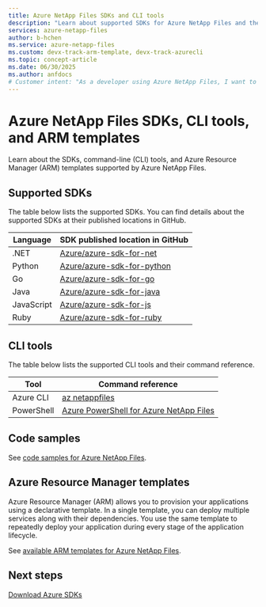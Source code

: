 ```yaml
---
title: Azure NetApp Files SDKs and CLI tools
description: "Learn about supported SDKs for Azure NetApp Files and their published locations in GitHub, and about supported command-line tools: Azure CLI and PowerShell."
services: azure-netapp-files
author: b-hchen
ms.service: azure-netapp-files
ms.custom: devx-track-arm-template, devx-track-azurecli
ms.topic: concept-article
ms.date: 06/30/2025
ms.author: anfdocs
# Customer intent: "As a developer using Azure NetApp Files, I want to access SDKs and CLI tools, so that I can efficiently manage resources and automate deployments for my applications."
---
```

# Azure NetApp Files SDKs, CLI tools, and ARM templates

Learn about the SDKs, command-line (CLI) tools, and Azure Resource Manager (ARM) templates supported by Azure NetApp Files.

## Supported SDKs 

The table below lists the supported SDKs.  You can find details about the supported SDKs at their published locations in GitHub.  

|    Language    |    SDK published location in GitHub    |
|------------------|--------------------------------------------------------------|
|    .NET  |    [Azure/azure-sdk-for-net](https://github.com/Azure/azure-sdk-for-net/tree/main/sdk/netapp)    |
|    Python  |  [Azure/azure-sdk-for-python](https://github.com/Azure/azure-sdk-for-python/tree/main/sdk/netapp)    |
|    Go    |    [Azure/azure-sdk-for-go](https://github.com/Azure/azure-sdk-for-go/tree/main/sdk/resourcemanager/netapp)       |
|    Java |     [Azure/azure-sdk-for-java](https://github.com/Azure/azure-sdk-for-java/tree/main/sdk/netapp) |
|    JavaScript    |    [Azure/azure-sdk-for-js](https://github.com/Azure/azure-sdk-for-js/tree/main/sdk/netapp/arm-netapp)    |
|    Ruby   |    [Azure/azure-sdk-for-ruby](https://github.com/Azure/azure-sdk-for-ruby/tree/master/management/azure_mgmt_netapp)    |

## CLI tools

The table below lists the supported CLI tools and their command reference.   

|    Tool    |    Command reference    |
|------------------|--------------------------------------------|
|    Azure CLI  |    [az netappfiles](/cli/azure/netappfiles)    |
|    PowerShell   |    [Azure PowerShell for Azure NetApp Files](/powershell/module/az.netappfiles/#netapp_files&preserve-view=true)    |

## Code samples

See [code samples for Azure NetApp Files](/samples/browse/?filter-products=netapp&products=azure-netapp-files).

## Azure Resource Manager templates  

Azure Resource Manager (ARM) allows you to provision your applications using a declarative template. In a single template, you can deploy multiple services along with their dependencies. You use the same template to repeatedly deploy your application during every stage of the application lifecycle.   

See [available ARM templates for Azure NetApp Files](https://azure.microsoft.com/resources/templates/?term=anf).

## Next steps   
 [Download Azure SDKs](https://azure.microsoft.com/downloads/)
